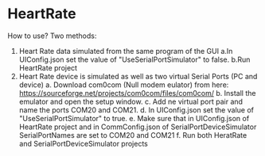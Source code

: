 # HeartRate
How to use?
Two methods:
1. Heart Rate data simulated from the same program of the GUI
    a.In UIConfig.json set the value of "UseSerialPortSimulator" to false.
    b.Run HeartRate project
2. Heart Rate device is simulated as well as two virtual Serial Ports (PC and device)
    a. Download com0com (Null modem eulator) from here: https://sourceforge.net/projects/com0com/files/com0com/
    b. Install the emulator and open the setup window.
    c. Add ne virtual port pair and name the ports COM20 and COM21.
    d. In UIConfig.json set the value of "UseSerialPortSimulator" to true.
    e. Make sure that in UIConfig.json of HeartRate project and in CommConfig.json of SerialPortDeviceSimulator SerialPortNames 
       are set to COM20 and COM21
    f. Run both HeratRate and SerialPortDeviceSimulator projects
    
